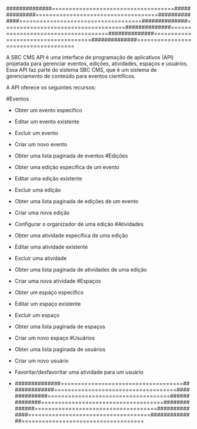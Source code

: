 ##############====================================##############====================================##############====================================##############====================================##############====================================##############====================================##############====================================


A SBC CMS API é uma interface de programação de aplicativos (API) projetada para gerenciar eventos, edições, atividades, espaços e usuários. Essa API faz parte do sistema SBC CMS, que é um sistema de gerenciamento de conteúdo para eventos científicos.

A API oferece os seguintes recursos:

#Eventos
* Obter um evento específico
* Editar um evento existente
* Excluir um evento
* Criar um novo evento
* Obter uma lista paginada de eventos
#Edições
* Obter uma edição específica de um evento
* Editar uma edição existente
* Excluir uma edição
* Obter uma lista paginada de edições de um evento
* Criar uma nova edição
* Configurar o organizador de uma edição
#Atividades
* Obter uma atividade específica de uma edição
* Editar uma atividade existente
* Excluir uma atividade
* Obter uma lista paginada de atividades de uma edição
* Criar uma nova atividade
#Espaços
* Obter um espaço específico
* Editar um espaço existente
* Excluir um espaço
* Obter uma lista paginada de espaços
* Criar um novo espaço
#Usuários
* Obter uma lista paginada de usuários
* Criar um novo usuário
* Favoritar/desfavoritar uma atividade para um usuário

* ##############====================================##############====================================##############====================================##############====================================##############====================================##############====================================##############====================================

